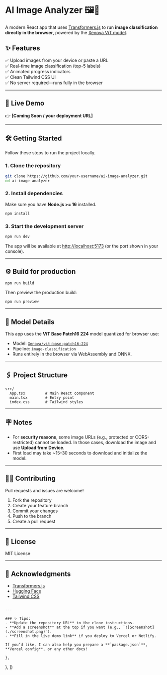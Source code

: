 # AI Image Analyzer 🖼️🤖

A modern React app that uses [Transformers.js](https://huggingface.co/docs/transformers.js) to run **image classification directly in the browser**, powered by the [Xenova ViT model](https://huggingface.co/Xenova/vit-base-patch16-224).

## ✨ Features

✅ Upload images from your device or paste a URL  
✅ Real-time image classification (top-5 labels)  
✅ Animated progress indicators  
✅ Clean Tailwind CSS UI  
✅ No server required—runs fully in the browser  

---

## 🚀 Live Demo

👉 **[Coming Soon / your deployment URL]**

---

## 🛠️ Getting Started

Follow these steps to run the project locally.

### 1. Clone the repository

```bash
git clone https://github.com/your-username/ai-image-analyzer.git
cd ai-image-analyzer
````

### 2. Install dependencies

Make sure you have **Node.js >= 16** installed.

```bash
npm install
```

### 3. Start the development server

```bash
npm run dev
```

The app will be available at [http://localhost:5173](http://localhost:5173) (or the port shown in your console).

---

## ⚙️ Build for production

```bash
npm run build
```

Then preview the production build:

```bash
npm run preview
```

---

## 🧠 Model Details

This app uses the **ViT Base Patch16 224** model quantized for browser use:

* Model: [`Xenova/vit-base-patch16-224`](https://huggingface.co/Xenova/vit-base-patch16-224)
* Pipeline: `image-classification`
* Runs entirely in the browser via WebAssembly and ONNX.

---

## 🖇️ Project Structure

```
src/
  App.tsx         # Main React component
  main.tsx        # Entry point
  index.css       # Tailwind styles
```

---

## 🪧 Notes

* For **security reasons**, some image URLs (e.g., protected or CORS-restricted) cannot be loaded. In those cases, download the image and use **Upload from Device**.
* First load may take \~15–30 seconds to download and initialize the model.

---

## 🧑‍💻 Contributing

Pull requests and issues are welcome!

1. Fork the repository
2. Create your feature branch
3. Commit your changes
4. Push to the branch
5. Create a pull request

---

## 📄 License

MIT License

---

## 🙏 Acknowledgments

* [Transformers.js](https://github.com/xenova/transformers.js)
* [Hugging Face](https://huggingface.co/)
* [Tailwind CSS](https://tailwindcss.com/)

```

---

### ✨ Tips:
- **Update the repository URL** in the clone instructions.
- **Add a screenshot** at the top if you want (e.g., `![Screenshot](./screenshot.png)`).
- **Fill in the live demo link** if you deploy to Vercel or Netlify.

If you’d like, I can also help you prepare a **`package.json`**, **Vercel config**, or any other docs!
```

    },
  },
])
```
